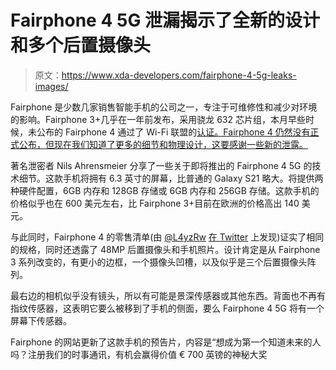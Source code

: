 # Fairphone 4 5G 泄漏揭示了全新的设计和多个后置摄像头

> 原文：<https://www.xda-developers.com/fairphone-4-5g-leaks-images/>

Fairphone 是少数几家销售智能手机的公司之一，专注于可维修性和减少对环境的影响。Fairphone 3+几乎在一年前发布，采用骁龙 632 芯片组，本月早些时候，未公布的 Fairphone 4 通过了 Wi-Fi 联盟的[认证。Fairphone 4 仍然没有正式公布，但现在我们知道了更多的细节和物理设计，这要感谢一些新的泄露。](https://www.xda-developers.com/fairphone-4-certified-android-11-5g/)

著名泄密者 Nils Ahrensmeier 分享了一些关于即将推出的 Fairphone 4 5G 的技术细节。这款手机将拥有 6.3 英寸的屏幕，比普通的 Galaxy S21 略大。将提供两种硬件配置，6GB 内存和 128GB 存储或 6GB 内存和 256GB 存储。这款手机的价格似乎也在 600 美元左右，比 Fairphone 3+目前在欧洲的价格高出 140 美元。

与此同时，Fairphone 4 的零售清单(由 [@L4yzRw](https://twitter.com/NilsAhrDE/status/1436284736582950915) [在 Twitter](https://twitter.com/NilsAhrDE/status/1436284736582950915) 上发现)证实了相同的规格，同时还透露了 48MP 后置摄像头和手机照片。设计肯定是从 Fairphone 3 系列改变的，有更小的边框，一个摄像头凹槽，以及似乎是三个后置摄像头阵列。

最右边的相机似乎没有镜头，所以有可能是景深传感器或其他东西。背面也不再有指纹传感器，这表明它要么被移到了手机的侧面，要么 Fairphone 4 5G 将有一个屏幕下传感器。

Fairphone 的网站更新了这款手机的预告片，内容是“想成为第一个知道未来的人吗？注册我们的时事通讯，有机会赢得价值 € 700 英镑的神秘大奖
